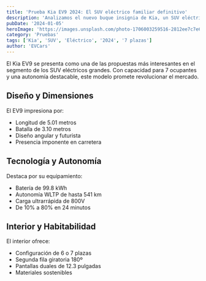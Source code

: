 ```yaml
---
title: 'Prueba Kia EV9 2024: El SUV eléctrico familiar definitivo'
description: 'Analizamos el nuevo buque insignia de Kia, un SUV eléctrico de 7 plazas que destaca por su espacio, tecnología y capacidades.'
pubDate: '2024-01-05'
heroImage: 'https://images.unsplash.com/photo-1706003259516-2812ee7c7e6d'
category: 'Pruebas'
tags: ['Kia', 'SUV', 'Eléctrico', '2024', '7 plazas']
author: 'EVCars'
---
```


El Kia EV9 se presenta como una de las propuestas más interesantes en el segmento de los SUV eléctricos grandes. Con capacidad para 7 ocupantes y una autonomía destacable, este modelo promete revolucionar el mercado.

## Diseño y Dimensiones

El EV9 impresiona por:
- Longitud de 5.01 metros
- Batalla de 3.10 metros
- Diseño angular y futurista
- Presencia imponente en carretera

## Tecnología y Autonomía

Destaca por su equipamiento:
- Batería de 99.8 kWh
- Autonomía WLTP de hasta 541 km
- Carga ultrarrápida de 800V
- De 10% a 80% en 24 minutos

## Interior y Habitabilidad

El interior ofrece:
- Configuración de 6 o 7 plazas
- Segunda fila giratoria 180º
- Pantallas duales de 12.3 pulgadas
- Materiales sostenibles
